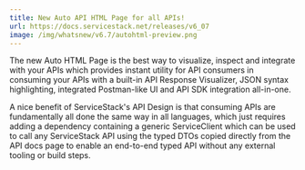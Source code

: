 ```yaml
---
title: New Auto API HTML Page for all APIs!
url: https://docs.servicestack.net/releases/v6_07
image: /img/whatsnew/v6.7/autohtml-preview.png
---
```


The new Auto HTML Page is the best way to visualize, inspect and integrate with your APIs which provides instant utility for API consumers in consuming your APIs with a built-in API Response Visualizer, JSON syntax highlighting, integrated Postman-like UI and API SDK integration all-in-one.

A nice benefit of ServiceStack's API Design is that consuming APIs are fundamentally all done the same way in all languages, which just requires adding a dependency containing a generic ServiceClient which can be used to call any ServiceStack API using the typed DTOs copied directly from the API docs page to enable an end-to-end typed API without any external tooling or build steps.

